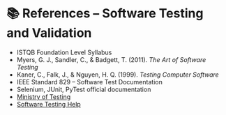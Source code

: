 # 📚 References – Software Testing and Validation

- ISTQB Foundation Level Syllabus  
- Myers, G. J., Sandler, C., & Badgett, T. (2011). *The Art of Software Testing*  
- Kaner, C., Falk, J., & Nguyen, H. Q. (1999). *Testing Computer Software*  
- IEEE Standard 829 – Software Test Documentation  
- Selenium, JUnit, PyTest official documentation  
- [Ministry of Testing](https://www.ministryoftesting.com/)  
- [Software Testing Help](https://www.softwaretestinghelp.com/)  
